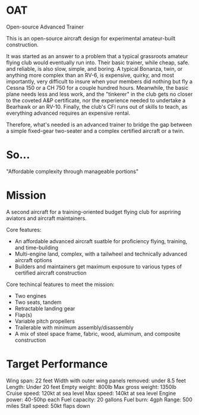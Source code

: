 # OAT
Open-source Advanced Trainer

This is an open-source aircraft design for experimental amateur-built construction. 

It was started as an answer to a problem that a typical grassroots amateur flying club would eventually run into. Their basic trainer, while cheap, safe. and reliable, is also slow, simple, and boring. A typical Bonanza, twin, or anything more complex than an RV-6, is expensive, quirky, and most importantly, very difficult to insure when your members did nothing but fly a Cessna 150 or a CH 750 for a couple hundred hours. Meanwhile, the basic plane needs less and less work, and the "tinkerer" in the club gets no closer to the coveted A&P certificate, nor the experience needed to undertake a Bearhawk or an RV-10. Finally, the club's CFI runs out of skills to teach, as everything advanced requires an expensive rental.

Therefore, what's needed is an advanced trainer to bridge the gap between a simple fixed-gear two-seater and a complex certified aircraft or a twin. 

# So...

"Affordable complexity through manageable portions"

# Mission

A second aircraft for a training-oriented budget flying club for aspriring aviators and aircraft maintainers.

Core features:
- An affordable advanced aircraft suatble for proficiency flying, training, and time-building
- Multi-engine land, complex, with a tailwheel and technically advanced aircraft options
- Builders and maintainers get maximum exposure to various types of certified aircraft construction

Core techincal features to meet the mission:
- Two engines
- Two seats, tandem
- Retractable landing gear
- Flap(s)
- Variable pitch propellers
- Trailerable with minimum assembly/disassembly
- A mix of steel space frame, fabric, wood, aluminum, and composite construction

# Target Performance

Wing span: 22 feet
Width with outer wing panels removed: under 8.5 feet
Length: Under 20 feet
Empty weight: 800lb
Max gross weight: 1350lb
Cruise speed: 120kt at sea level
Max speed: 140kt at sea level
Engine power: 40-50hp each
Fuel capacity: 20 gallons 
Fuel burn: 4gph
Range: 500 miles
Stall speed: 50kt flaps down






